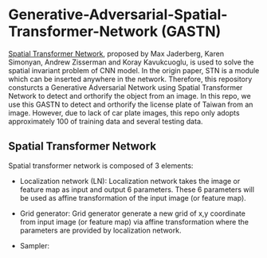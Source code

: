 # Generative-Adversarial-Spatial-Transformer-Network (GASTN)

[Spatial Transformer Network](https://arxiv.org/pdf/1506.02025.pdf), proposed by Max Jaderberg, Karen Simonyan, Andrew Zisserman and Koray Kavukcuoglu, is used to solve the spatial invariant problem of CNN model. In the origin paper, STN is a module which can be inserted anywhere in the network. Therefore, this repository consturcts a Generative Adversarial Network using Spatial Transformer Network to detect and orthorify the object from an image. In this repo, we use this GASTN to detect and orthorify the license plate of Taiwan from an image. However, due to lack of car plate images, this repo only adopts approximately 100 of training data and several testing data.

## Spatial Transformer Network
Spatial transformer network is composed of 3 elements:
* Localization network (LN):
Localization network takes the image or feature map as input and output 6 parameters. These 6 parameters will be used as affine transformation of the input image (or feature map).

* Grid generator:
Grid generator generate a new grid of x,y coordinate from input image (or feature map) via affine transformation where the parameters are provided by localization network.

* Sampler:


